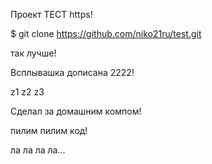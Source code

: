 Проект ТЕСТ https!

$ git clone https://github.com/niko21ru/test.git


так лучше!

Всплывашка дописана 2222!

z1
z2
z3

Сделал за домашним компом!

пилим пилим код!

ла ла ла ла...